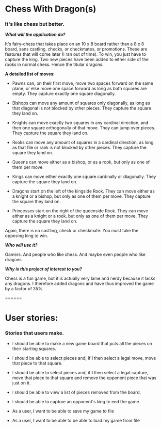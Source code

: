 # Chess With Dragon(s)
### It's like chess but better.

***What will the application do?***  

It's fairy-chess that takes place on an 10 x 8 board rather than a 8 x 8 board, sans castling, checks, or checkmates,
or promotions. These are features that will come later (I ran out of time). To win, you just have to capture the king. 
Two new pieces have been added to either side of the rooks in normal chess. Hence the titular dragons.

**A detailed list of moves**:
- Pawns can, on their first move, move two spaces forward on the same plane, or else move one space forward
  as long as both squares are empty. They capture exactly one square diagonally.


- Bishops can move any amount of squares only diagonally, as long as that diagonal is not blocked by other pieces. They
  capture the square they land on.


- Knights can move exactly two squares in any cardinal direction, and then one square orthogonally of that move. They
  can jump over pieces. They capture the square they land on.


- Rooks can move any amount of squares in a cardinal direction, as long as that file or rank is not blocked by other
  pieces. They capture the square they land on.


- Queens can move either as a bishop, or as a rook, but only as one of them per move.


- Kings can move either exactly one square cardinally or diagonally. They capture the square they land on.

- Dragons start on the left of the kingside Rook. They can move either as a knight or a bishop, but only as one of them
  per move. They capture the square they land on.


- Princesses start on the right of the queenside Rook. They can move either as a knight or a rook, but only as one of
  them per move. They capture the square they land on.


Again, there is no castling, check or checkmate. You must take the opposing king to win.

***Who will use it?***

Gamers. And people who like chess. And maybe even people who like dragons.

***Why is this project of interest to you?***

Chess is a fun game, but it is actually very lame and nerdy because it lacks any dragons. I therefore added dragons and
have thus improved the game by a factor of 35%.

======

# User stories: 
### Stories that users make.

- I should be able to make a new game board that puts all the pieces on their starting squares.


- I should be able to select pieces and, if I then select a legal move, move that piece to that square.


- I should be able to select pieces and, if I then select a legal capture, move that piece to that square and remove
  the opponent piece that was just on it.


- I should be able to view a list of pieces removed from the board.


- I should be able to capture an opponent's king to end the game.


- As a user, I want to be able to save my game to file


- As a user, I want to be able to be able to load my game from file 


